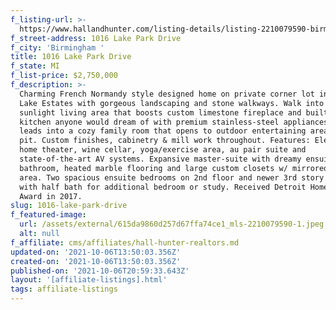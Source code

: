 ```yaml
---
f_listing-url: >-
  https://www.hallandhunter.com/listing-details/listing-2210079590-birmingham-michigan-2210079590/
f_street-address: 1016 Lake Park Drive
f_city: 'Birmingham '
title: 1016 Lake Park Drive
f_state: MI
f_list-price: $2,750,000
f_description: >-
  Charming French Normandy style designed home on private corner lot in Quarton
  Lake Estates with gorgeous landscaping and stone walkways. Walk into a
  sunlight living area that boosts custom limestone fireplace and built ins. A
  kitchen anyone would dream of with premium stainless-steel appliances that
  leads into a cozy family room that opens to outdoor entertaining area and fire
  pit. Custom finishes, cabinetry & mill work throughout. Features: Elevator,
  home theater, wine cellar, yoga/exercise area, au pair suite and
  state-of-the-art AV systems. Expansive master-suite with dreamy ensuite
  bathroom, heated marble flooring and large custom closets w/ mirrored dressing
  area. Two spacious ensuite bedrooms on 2nd floor and newer 3rd story suite
  with half bath for additional bedroom or study. Received Detroit Home Design
  Award in 2017. 
slug: 1016-lake-park-drive
f_featured-image:
  url: /assets/external/615da9860d257d67ffa74ce1_mls-2210079590-1.jpeg
  alt: null
f_affiliate: cms/affiliates/hall-hunter-realtors.md
updated-on: '2021-10-06T13:50:03.356Z'
created-on: '2021-10-06T13:50:03.356Z'
published-on: '2021-10-06T20:59:33.643Z'
layout: '[affiliate-listings].html'
tags: affiliate-listings
---
```



